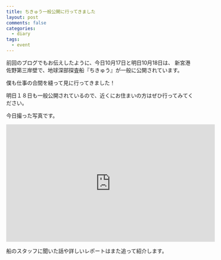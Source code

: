```yaml
---
title: ちきゅう一般公開に行ってきました
layout: post
comments: false
categories:
  - diary
tags:
  - event
---
```

前回のブログでもお伝えしたように、今日10月17日と明日10月18日は、
新宮港佐野第三岸壁で、地球深部探査船『ちきゅう』が一般に公開されています。

僕も仕事の合間を縫って見に行ってきました！

明日１８日も一般公開されているので、近くにお住まいの方はぜひ行ってみてください。

今日撮った写真です。

<iframe width="560" height="315" src="https://www.youtube.com/embed/TBdpENj25A8" frameborder="0" allowfullscreen></iframe>

船のスタッフに聞いた話や詳しいレポートはまた追って紹介します。
